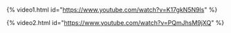 {% video1.html id="https://www.youtube.com/watch?v=K17gkN5N9ls" %}  

{% video2.html id="https://www.youtube.com/watch?v=PQmJhsM9jXQ" %}  
